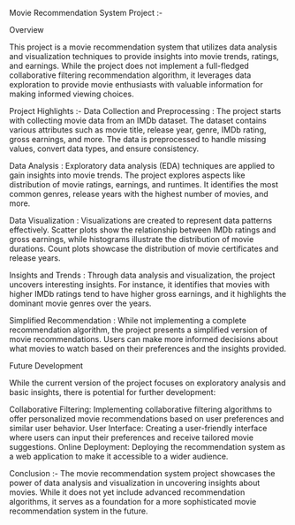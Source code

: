 Movie Recommendation System Project :-

Overview

This project is a movie recommendation system that utilizes data analysis and visualization techniques to provide insights into movie trends, ratings, and earnings. While the project does not implement a full-fledged collaborative filtering recommendation algorithm, it leverages data exploration to provide movie enthusiasts with valuable information for making informed viewing choices.

Project Highlights :- 
Data Collection and Preprocessing : The project starts with collecting movie data from an IMDb dataset. The dataset contains various attributes such as movie title, release year, genre, IMDb rating, gross earnings, and more. The data is preprocessed to handle missing values, convert data types, and ensure consistency.

Data Analysis : Exploratory data analysis (EDA) techniques are applied to gain insights into movie trends. The project explores aspects like distribution of movie ratings, earnings, and runtimes. It identifies the most common genres, release years with the highest number of movies, and more.

Data Visualization : Visualizations are created to represent data patterns effectively. Scatter plots show the relationship between IMDb ratings and gross earnings, while histograms illustrate the distribution of movie durations. Count plots showcase the distribution of movie certificates and release years.

Insights and Trends : Through data analysis and visualization, the project uncovers interesting insights. For instance, it identifies that movies with higher IMDb ratings tend to have higher gross earnings, and it highlights the dominant movie genres over the years.

Simplified Recommendation : While not implementing a complete recommendation algorithm, the project presents a simplified version of movie recommendations. Users can make more informed decisions about what movies to watch based on their preferences and the insights provided.

Future Development 

While the current version of the project focuses on exploratory analysis and basic insights, there is potential for further development:

 
Collaborative Filtering: Implementing collaborative filtering algorithms to offer personalized movie recommendations based on user preferences and similar user behavior.
User Interface: Creating a user-friendly interface where users can input their preferences and receive tailored movie suggestions.
Online Deployment: Deploying the recommendation system as a web application to make it accessible to a wider audience.


Conclusion :-
The movie recommendation system project showcases the power of data analysis and visualization in uncovering insights about movies. While it does not yet include advanced recommendation algorithms, it serves as a foundation for a more sophisticated movie recommendation system in the future.
